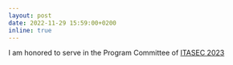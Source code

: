 ```yaml
---
layout: post
date: 2022-11-29 15:59:00+0200
inline: true
---
```


I am honored to serve in the Program Committee of [ITASEC 2023](https://itasec.it)
